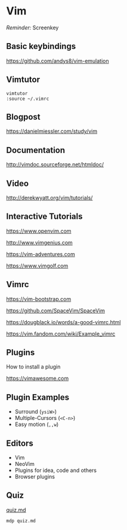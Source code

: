 # Vim

_Reminder:_ Screenkey

## Basic keybindings

<https://github.com/andys8/vim-emulation>

## Vimtutor

```shell
vimtutor
:source ~/.vimrc
```

## Blogpost

<https://danielmiessler.com/study/vim>

## Documentation

<http://vimdoc.sourceforge.net/htmldoc/>

## Video

<http://derekwyatt.org/vim/tutorials/>

## Interactive Tutorials

<https://www.openvim.com>

<http://www.vimgenius.com>

<https://vim-adventures.com>

<https://www.vimgolf.com>

## Vimrc

<https://vim-bootstrap.com>

<https://github.com/SpaceVim/SpaceVim>

<https://dougblack.io/words/a-good-vimrc.html>

<https://vim.fandom.com/wiki/Example_vimrc>

## Plugins

How to install a plugin

<https://vimawesome.com>

## Plugin Examples

- Surround (`ysiW>`)
- Multiple-Cursors (`<C-n>`)
- Easy motion (`,,w`)

## Editors

- Vim
- NeoVim
- Plugins for idea, code and others
- Browser plugins


## Quiz

[quiz.md](./quiz.md)

```shell
mdp quiz.md
```
